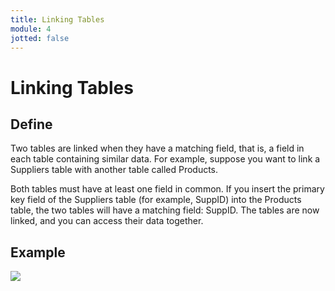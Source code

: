 ```yaml
---
title: Linking Tables
module: 4
jotted: false
---
```


# Linking Tables

## Define

Two tables are linked when they have a matching field, that is, a field in each table containing similar data. For example, suppose you want to link a Suppliers table with another table called Products.

Both tables must have at least one field in common.
If you insert the primary key field of the Suppliers table (for example, SuppID) into the Products table, the two tables will have a matching field: SuppID.
The tables are now linked, and you can access their data together.

## Example

<img src="../imgs/Linked_table.gif" />
